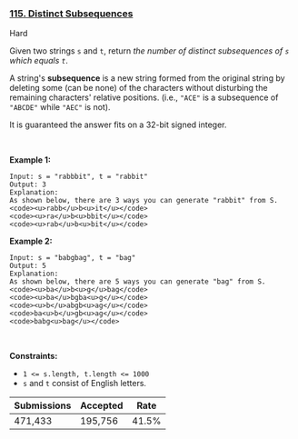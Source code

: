 ### [115. Distinct Subsequences](https://leetcode.com/problems/distinct-subsequences/)

Hard

Given two strings `` s `` and `` t ``, return _the number of distinct subsequences of `` s `` which equals `` t ``_.

A string's __subsequence__ is a new string formed from the original string by deleting some (can be none) of the characters without disturbing the remaining characters' relative positions. (i.e., `` "ACE" `` is a subsequence of `` "ABCDE" `` while `` "AEC" `` is not).

It is guaranteed the answer fits on a 32-bit signed integer.

 

__Example 1:__

```
Input: s = "rabbbit", t = "rabbit"
Output: 3
Explanation:
As shown below, there are 3 ways you can generate "rabbit" from S.
<code><u>rabb</u>b<u>it</u></code>
<code><u>ra</u>b<u>bbit</u></code>
<code><u>rab</u>b<u>bit</u></code>
```

__Example 2:__

```
Input: s = "babgbag", t = "bag"
Output: 5
Explanation:
As shown below, there are 5 ways you can generate "bag" from S.
<code><u>ba</u>b<u>g</u>bag</code>
<code><u>ba</u>bgba<u>g</u></code>
<code><u>b</u>abgb<u>ag</u></code>
<code>ba<u>b</u>gb<u>ag</u></code>
<code>babg<u>bag</u></code>
```

 

__Constraints:__

*   `` 1 <= s.length, t.length <= 1000 ``
*   `` s `` and `` t `` consist of English letters.

| Submissions    | Accepted     | Rate   |
| -------------- | ------------ | ------ |
| 471,433 | 195,756 | 41.5% |